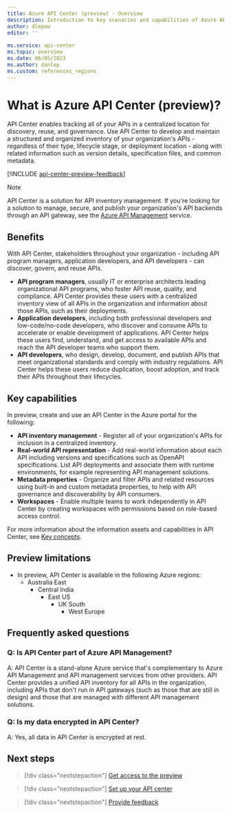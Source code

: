 ```yaml
---
title: Azure API Center (preview) - Overview
description: Introduction to key scenarios and capabilities of Azure API Center. API Center inventories an organization's APIs to promote API discovery, reuse, and governance at scale.
author: dlepow
editor: ''
 
ms.service: api-center
ms.topic: overview
ms.date: 06/05/2023
ms.author: danlep
ms.custom: references_regions
---
```


# What is Azure API Center (preview)?

API Center enables tracking all of your APIs in a centralized location for discovery, reuse, and governance. Use API Center to develop and maintain a structured and organized inventory of your organization's APIs - regardless of their type, lifecycle stage, or deployment location - along with related information such as version details, specification files, and common metadata. 

[!INCLUDE [api-center-preview-feedback](includes/api-center-preview-feedback.md)]

> [!NOTE]
> API Center is a solution for API inventory management. If you're looking for a solution to manage, secure, and publish your organization's API backends through an API gateway, see the [Azure API Management](../api-management/api-management-key-concepts.md) service.

## Benefits

With API Center, stakeholders throughout your organization - including API program managers, application developers, and API developers - can discover, govern, and reuse APIs.  

* **API program managers**, usually IT or enterprise architects leading organizational API programs, who foster API reuse, quality, and compliance. API Center provides these users with a centralized inventory view of all APIs in the organization and information about those APIs, such as their deployments.
* **Application developers**, including both professional developers and low-code/no-code developers, who discover and consume APIs to accelerate or enable development of applications. API Center helps these users find, understand, and get access to available APIs and reach the API developer teams who support them.
* **API developers**, who design, develop, document, and publish APIs that meet organizational standards and comply with industry regulations. API Center helps these users reduce duplication, boost adoption, and track their APIs throughout their lifecycles.  

## Key capabilities

In preview, create and use an API Center in the Azure portal for the following:

* **API inventory management** - Register all of your organization's APIs for inclusion in a centralized inventory.
* **Real-world API representation** - Add real-world information about each API including versions and specifications such as OpenAPI specifications. List API deployments and associate them with runtime environments, for example representing API management solutions.
* **Metadata properties** - Organize and filter APIs and related resources using built-in and custom metadata properties, to help with API governance and discoverability by API consumers.  
* **Workspaces** - Enable multiple teams to work independently in API Center by creating workspaces with permissions based on role-based access control.

For more information about the information assets and capabilities in API Center, see [Key concepts](key-concepts.md).

## Preview limitations

* In preview, API Center is available in the following Azure regions:
   * Australia East
      * Central India
         * East US
            * UK South
               * West Europe 
               
## Frequently asked questions

### Q: Is API Center part of Azure API Management? 

A: API Center is a stand-alone Azure service that's complementary to Azure API Management and API management services from other providers. API Center provides a unified API inventory for all APIs in the organization, including APIs that don't run in API gateways (such as those that are still in design) and those that are managed with different API management solutions. 

### Q: Is my data encrypted in API Center?

A: Yes, all data in API Center is encrypted at rest.

## Next steps

> [!div class="nextstepaction"]
> [Get access to the preview](https://aka.ms/apicenter/joinpreview)


> [!div class="nextstepaction"]
> [Set up your API center](set-up-api-center.md)

> [!div class="nextstepaction"]
> [Provide feedback](https://aka.ms/apicenter/preview/feedback)

